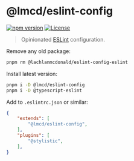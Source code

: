 # @lmcd/eslint-config

[![npm version](https://badge.fury.io/js/@lmcd%2Feslint-config.svg)](https://badge.fury.io/js/@lmcd%2Feslint-config)
[![License](https://img.shields.io/npm/l/@lmcd/eslint-config)](https://github.com/lachlanmcdonald/eslint-config/blob/master/LICENSE)

> Opinionated [ESLint](https://eslint.org/) configuration.

Remove any old package:

```sh
pnpm rm @lachlanmcdonald/eslint-config-eslint
```

Install latest version:

```sh
pnpm i -D @lmcd/eslint-config
pnpm i -D @typescript-eslint
```

Add to `.eslintrc.json` or similar:

```json
{
    "extends": [
	    "@lmcd/eslint-config",
    ],
    "plugins": [
        "@stylistic",
    ],
}
```
